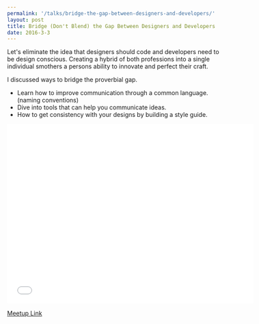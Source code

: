 ```yaml
---
permalink: '/talks/bridge-the-gap-between-designers-and-developers/'
layout: post
title: Bridge (Don't Blend) the Gap Between Designers and Developers
date: 2016-3-3
---
```


Let's eliminate the idea that designers should code and developers need to be design conscious. Creating a hybrid of both professions into a single individual smothers a persons ability to innovate and perfect their craft.

I discussed ways to bridge the proverbial gap.

- Learn how to improve communication through a common language. (naming conventions)
- Dive into tools that can help you communicate ideas.
- How to get consistency with your designs by building a style guide.

<iframe class="center" src="//slides.com/whosdustin/bridge-don-t-blend-the-gap-between-designers-and-developers/embed"
  width="576"
  height="420"
  scrolling="no"
  frameborder="0"
  webkitallowfullscreen
  mozallowfullscreen
  allowfullscreen>
</iframe>

[Meetup Link](http://www.meetup.com/Design-with-a-Purpose/events/228920949/)
